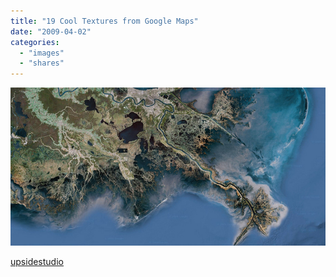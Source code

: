 ```yaml
---
title: "19 Cool Textures from Google Maps"
date: "2009-04-02"
categories: 
  - "images"
  - "shares"
---
```


![](images/4wnP83SaFlt70muje4ZFvcGxo1_1280.jpg)

[upsidestudio](http://upsidestudio.com/inspiration/19-cool-textures-from-google-maps/)
